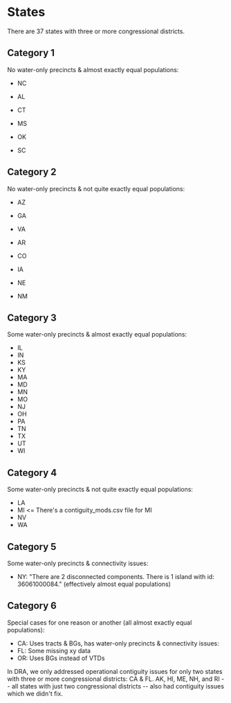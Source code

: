 # States

There are 37 states with three or more congressional districts.

## Category 1

No water-only precincts & almost exactly equal populations:

- NC

- AL
- CT
- MS
- OK
- SC

## Category 2

No water-only precincts & not quite exactly equal populations:

- AZ
- GA
- VA

- AR
- CO
- IA
- NE
- NM

## Category 3

Some water-only precincts & almost exactly equal populations:

- IL
- IN
- KS
- KY
- MA
- MD
- MN
- MO
- NJ
- OH
- PA
- TN
- TX
- UT
- WI

## Category 4

Some water-only precincts & not quite exactly equal populations:

- LA
- MI <= There's a contiguity_mods.csv file for MI
- NV
- WA

## Category 5

Some water-only precincts & connectivity issues:

- NY: "There are 2 disconnected components. There is 1 island with id: 36061000084." (effectively almost equal populations)

## Category 6

Special cases for one reason or another (all almost exactly equal populations):

- CA: Uses tracts & BGs, has water-only precincts & connectivity issues:
- FL: Some missing xy data
- OR: Uses BGs instead of VTDs

In DRA, we only addressed operational contiguity issues for only two states with three or more congressional districts: CA & FL.
AK, HI, ME, NH, and RI -- all states with just two congressional districts -- also had contiguity issues which we didn't fix.
